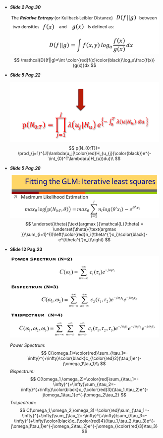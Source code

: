 - ***Slide 2 Pag.30***

  ![](images/error3.png)
  $$
  \mathcal{D}(f||g)=\int \color{red}f(x)\color{black}\log_a\frac{f(x)}{g(x)}dx
  $$

- ***Slide 5 Pag.22***

  ![](images/error1.PNG)
  $$
  p(N_{0:T})= \prod_{j=1}^{J}\lambda(u_j|\color{red}H_{u_{j}}\color{black})e^{-\int_{0}^T\lambda(u|H_{u})du}\\
  $$


- ***Slide 5 Pag.28***

  ![](images/error2.PNG)
  $$
  \underset{\theta}{\text{argmax }}\mathcal{L}(\theta) = \underset{\theta}{\text{argmax }}\sum_{i=1}^{I}\left(\color{red}n_i(\theta^{'}x_i)\color{black}-e^{\theta^{'}x_i}\right)
  $$
  

- **Slide 12 Pag.23**

  ![](images/error4.PNG)

  *Power Spectrum*:
  $$
  C(\omega_1)=\color{red}\sum_{\tau_1=-\infty}^{+\infty}\color{black}c_{\color{red}2}(\tau_1)e^{-j\omega_1\tau_1}\\
  $$
  *Bispectrum:*
  $$
  C(\omega_1,\omega_2)=\color{red}\sum_{\tau_1=-\infty}^{+\infty}\sum_{\tau_2=-\infty}^{+\infty}\color{black}c_{\color{red}3}(\tau_1,\tau_2)e^{-j\omega_1\tau_1}e^{-j\omega_2\tau_2}
  $$
  *Trispectrum*:
  $$
  C(\omega_1,\omega_2,\omega_3)=\color{red}\sum_{\tau_1=-\infty}^{+\infty}\sum_{\tau_2=-\infty}^{+\infty}\sum_{\tau_3=-\infty}^{+\infty}\color{black}c_{\color{red}4}(\tau_1,\tau_2,\tau_3)e^{-j\omega_1\tau_1}e^{-j\omega_2\tau_2}e^{-j\omega_{\color{red}3}\tau_3}
  $$
  

